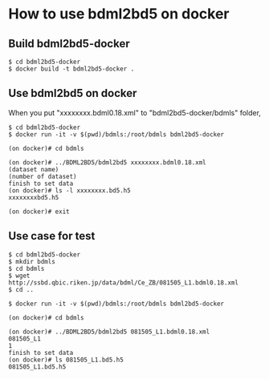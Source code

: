 # How to use bdml2bd5 on docker

## Build bdml2bd5-docker

```
$ cd bdml2bd5-docker
$ docker build -t bdml2bd5-docker . 
```

## Use bdml2bd5 on docker

When you put "xxxxxxxx.bdml0.18.xml" to "bdml2bd5-docker/bdmls" folder, 

```
$ cd bdml2bd5-docker
$ docker run -it -v $(pwd)/bdmls:/root/bdmls bdml2bd5-docker

(on docker)# cd bdmls

(on docker)# ../BDML2BD5/bdml2bd5 xxxxxxxx.bdml0.18.xml
(dataset name)
(number of dataset)
finish to set data
(on docker)# ls -l xxxxxxxx.bd5.h5
xxxxxxxxbd5.h5

(on docker)# exit
```

## Use case for test

```
$ cd bdml2bd5-docker
$ mkdir bdmls
$ cd bdmls
$ wget http://ssbd.qbic.riken.jp/data/bdml/Ce_ZB/081505_L1.bdml0.18.xml
$ cd ..

$ docker run -it -v $(pwd)/bdmls:/root/bdmls bdml2bd5-docker

(on docker)# cd bdmls

(on docker)# ../BDML2BD5/bdml2bd5 081505_L1.bdml0.18.xml
081505_L1
1
finish to set data
(on docker)# ls 081505_L1.bd5.h5 
081505_L1.bd5.h5
```
